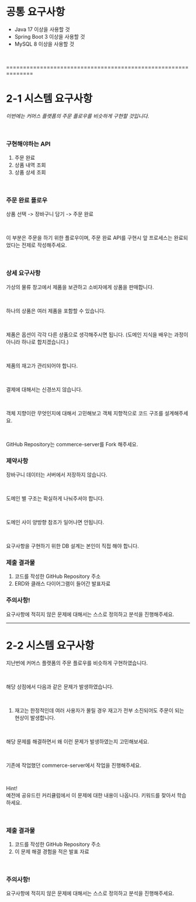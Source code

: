 # 공통 요구사항

- Java 17 이상을 사용할 것
- Spring Boot 3 이상을 사용할 것
- MySQL 8 이상을 사용할 것

<br>

==============================================================
# 2-1 시스템 요구사항
_이번에는 커머스 플랫폼의 주문 플로우를 비슷하게 구현할 것입니다._

<br>

### 구현해야하는 API
1. 주문 완료
2. 상품 내역 조회
3. 상품 상세 조회

<br>

### 주문 완료 플로우
상품 선택 ->  장바구니 담기 -> 주문 완료

<br>

이 부분은 주문을 하기 위한 플로우이며, 주문 완료 API를 구현시 앞 프로세스는 완료되었다는 전제로 작성해주세요.

<br>

### 상세 요구사항
가상의 물류 창고에서 제품을 보관하고 소비자에게 상품을 판매합니다.

<br>

하나의 상품은 여러 제품을 포함할 수 있습니다.

<br>

제품은 옵션이 각각 다른 상품으로 생각해주시면 됩니다.
(도메인 지식을 배우는 과정이 아니라 하나로 합치겠습니다.)

<br>

제품의 재고가 관리되어야 합니다.

<br>

결제에 대해서는 신경쓰지 않습니다.

<br>

객체 지향이란 무엇인지에 대해서 고민해보고 객체 지향적으로 코드 구조를 설계해주세요.

<br>

GitHub Repository는 commerce-server를 Fork 해주세요.

### 제약사항
장바구니 데이터는 서버에서 저장하지 않습니다.

<br>

도메인 별 구조는 확실하게 나눠주셔야 합니다.

<br>

도메인 사이 양방향 참조가 일어나면 안됩니다.

<br>

요구사항을 구현하기 위한 DB 설계는 본인이 직접 해야 합니다.

### 제출 결과물
1) 코드를 작성한 GitHub Repository 주소
2) ERD와 클래스 다이어그램이 들어간 발표자료

### 주의사항!
요구사항에 적히지 않은 문제에 대해서는 스스로 정의하고 분석을 진행해주세요.

<hr>

# 2-2 시스템 요구사항
지난번에 커머스 플랫폼의 주문 플로우를 비슷하게 구현하였습니다.

<br>

해당 상점에서 다음과 같은 문제가 발생하였습니다.

<br>

1) 재고는 한정적인데 여러 사용자가 몰릴 경우 재고가 전부 소진되어도 주문이 되는 현상이 발생합니다.

<br>

해당 문제를 해결하면서 왜 이런 문제가 발생하였는지 고민해보세요.

<br>

기존에 작업했던 commerce-server에서 작업을 진행해주세요.

<br>

Hint!<br>
예전에 공유드린 커리큘럼에서 이 문제에 대한 내용이 나옵니다. 키워드를 찾아서 학습하세요.

<br>

### 제출 결과물
1) 코드를 작성한 GitHub Repository 주소
2) 이 문제 해결 경험을 적은 발표 자료

<br>

### 주의사항!
요구사항에 적히지 않은 문제에 대해서는 스스로 정의하고 분석을 진행해주세요.
